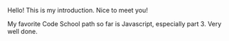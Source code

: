 Hello! This is my introduction. Nice to meet you!

My favorite Code School path so far is Javascript, especially part 3. Very well done.